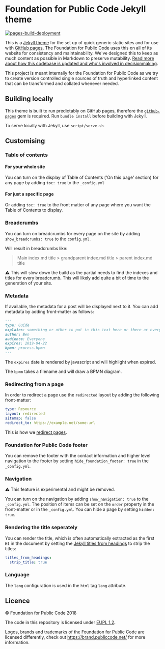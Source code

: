# Foundation for Public Code Jekyll theme

[![pages-build-deployment](https://github.com/publiccodenet/jekyll-theme/actions/workflows/pages/pages-build-deployment/badge.svg)](https://github.com/publiccodenet/jekyll-theme/actions/workflows/pages/pages-build-deployment)

This is a [Jekyll theme](https://jekyllrb.com/docs/themes/) for the set up of quick generic static sites and for use with [GitHub pages](https://pages.github.com/). The Foundation for Public Code uses this on all of its website for consistency and maintainability. We've designed this to keep as much content as possible in Markdown to preserve mutability. [Read more about how this codebase is updated and who's involved in decisionmaking](/governance.md).

This project is meant internally for the Foundation for Public Code as we try to create version controlled single sources of truth and hyperlinked content that can be transformed and collated whenever needed.


## Building locally

This theme is built to run predictably on GitHub pages, therefore the [`github-pages`](https://github.com/github/pages-gem) gem is required. Run `bundle install` before building with Jekyll.

To serve locally with Jekyll, use `script/serve.sh`

## Customising

### Table of contents

#### For your whole site

You can turn on the display of Table of Contents ('On this page' section) for any page by adding `toc: true` to the `_config.yml`

#### For just a specific page

Or adding `toc: true` to the front matter of any page where you want the Table of Contents to display.

### Breadcrumbs

You can turn on breadcrumbs for every page on the site by adding `show_breadcrumbs: true` to the `config.yml`.

Will result in breadcrumbs like:

> Main index.md title > grandparent index.md title > parent index.md title

:warning: This will slow down the build as the partial needs to find the indexes and titles for every breadcrumb. This will likely add quite a bit of time to the generation of your site.

### Metadata

If available, the metadata for a post will be displayed next to it. You can add metadata by adding front-matter as follows:

```markdown
---
type: Guide
explains: something or other to put in this text here or there or everywhere wherever it makes sense
author: Ben
audience: Everyone
expires: 2019-04-22
bpmn: process.bpmn
---
```

The `expires` date is rendered by javascript and will highlight when expired.

The `bpmn` takes a filename and will draw a BPMN diagram.

### Redirecting from a page

In order to redirect a page use the `redirected` layout by adding the following front-matter:

```yaml
type: Resource
layout: redirected
sitemap: false
redirect_to: https://example.net/some-url
```

This is how we [redirect pages](https://about.publiccode.net/activities/documentation/move-merge-delete-pages.md).

### Foundation for Public Code footer

You can remove the footer with the contact information and higher level navigation to the footer by setting `hide_foundation_footer: true` in the `_config.yml`.

### Navigation

⚠️ This feature is experimental and might be removed.

You can turn on the navigation by adding `show_navigation: true` to the `_config.yml`. The position of items can be set on the `order` property in the front-matter or in the `_config.yml`. You can hide a page by setting `hidden: true`.

### Rendering the title seperately

You can render the title, which is often automatically extracted as the first `H1` in the document by setting the [Jekyll titles from headings](https://github.com/benbalter/jekyll-titles-from-headings) to strip the titles:

```yaml
titles_from_headings:
  strip_title: true
```

### Language

The `lang` configuration is used in the `html` tag `lang` attribute.

## Licence

© Foundation for Public Code 2018

The code in this repository is licensed under [EUPL 1.2](LICENSE.md).

Logos, brands and trademarks of the Foundation for Public Code are licensed differently, check out https://brand.publiccode.net/ for more information.
